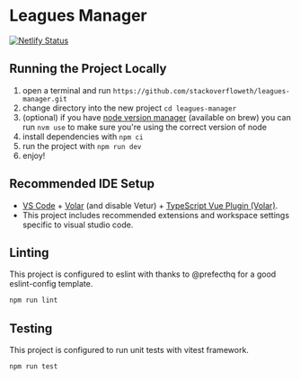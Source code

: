 # Leagues Manager

[![Netlify Status](https://api.netlify.com/api/v1/badges/a5c6aa9c-d3f1-457e-9ff7-9aeb09632154/deploy-status)](https://app.netlify.com/sites/leagues-manager/deploys)

## Running the Project Locally

1. open a terminal and run `https://github.com/stackoverfloweth/leagues-manager.git`
2. change directory into the new project `cd leagues-manager`
3. (optional) if you have [node version manager](https://github.com/nvm-sh/nvm) (available on brew) you can run `nvm use` to make sure you're using the correct version of node
4. install dependencies with `npm ci`
5. run the project with `npm run dev`
6. enjoy!

## Recommended IDE Setup

- [VS Code](https://code.visualstudio.com/) + [Volar](https://marketplace.visualstudio.com/items?itemName=Vue.volar) (and disable Vetur) + [TypeScript Vue Plugin (Volar)](https://marketplace.visualstudio.com/items?itemName=Vue.vscode-typescript-vue-plugin).
- This project includes recommended extensions and workspace settings specific to visual studio code.

## Linting

This project is configured to eslint with thanks to @prefecthq for a good eslint-config template.

```bash
npm run lint
```

## Testing

This project is configured to run unit tests with vitest framework.

```bash
npm run test
```
